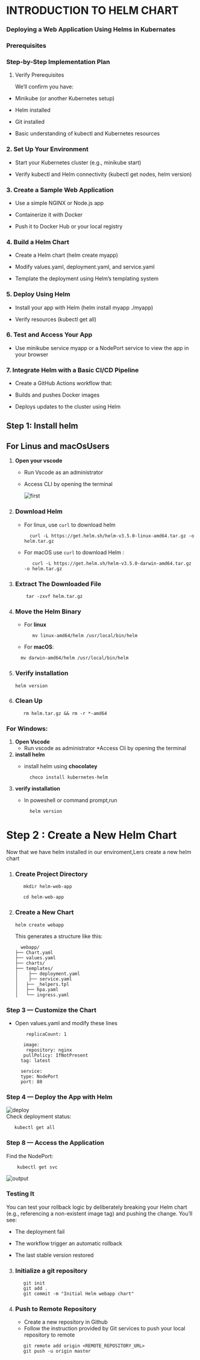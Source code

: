 # INTRODUCTION TO HELM CHART
### Deploying a Web Application Using Helms in Kubernates
### Prerequisites
### Step-by-Step Implementation Plan
1. Verify Prerequisites

   We’ll confirm you have:

  - Minikube (or another Kubernetes setup)

- Helm installed

- Git installed

- Basic understanding of kubectl and Kubernetes resources

### 2. Set Up Your Environment

- Start your Kubernetes cluster (e.g., minikube start)

- Verify kubectl and Helm connectivity (kubectl get nodes, helm version)

### 3. Create a Sample Web Application

- Use a simple NGINX or Node.js app

- Containerize it with Docker

- Push it to Docker Hub or your local registry

### 4. Build a Helm Chart

- Create a Helm chart (helm create myapp)

- Modify values.yaml, deployment.yaml, and service.yaml

- Template the deployment using Helm’s templating system

### 5. Deploy Using Helm

- Install your app with Helm (helm install myapp ./myapp)

- Verify resources (kubectl get all)

### 6. Test and Access Your App

- Use minikube service myapp or a NodePort service to view the app in your browser

### 7. Integrate Helm with a Basic CI/CD Pipeline

- Create a GitHub Actions workflow that:

- Builds and pushes Docker images

- Deploys updates to the cluster using Helm
## Step 1: Install helm
## For Linus and macOsUsers
1. **Open your vscode**
   * Run Vscode as an administrator
   * Access CLI by opening the terminal
     
        ![first](./image/helm-1.PNG)
  
2. ### Download Helm
   
     * For linux, use `curl` to download helm

       ```
         curl -L https://get.helm.sh/helm-v3.5.0-linux-amd64.tar.gz -o helm.tar.gz
       ```

      *  For macOS use `curl` to download Helm :

          ```
             curl -L https://get.helm.sh/helm-v3.5.0-darwin-amd64.tar.gz -o helm.tar.gz
          ```

4.  ### Extract The Downloaded File

     ```
         tar -zxvf helm.tar.gz
      ```

5.  ### Move the Helm Binary
    * For **linux**

        ```
           mv linux-amd64/helm /usr/local/bin/helm 
        ```              
    
    * For **macOS**:

    ```       
      mv darwin-amd64/helm /usr/local/bin/helm
    ```                    
           
  7. ### Verify installation

        ```
        helm version
       ```    
 8. ### Clean Up

        
           rm helm.tar.gz && rm -r *-amd64
         
            
      
### For Windows:
  1. **Open Vscode**
       * Run vscode as administrator
       *Access Cli by opening the terminal
  2. **install helm**
      * install helm using **chocolatey**

        ```
          choco install kubernetes-helm
         ```
  3. **verify installation**
      * In poweshell or command prompt,run

        ```
          helm version
        ```
# Step 2 : Create a New Helm Chart    
   Now that we have helm installed in our enviroment,Lers create a new helm chart

1. ### Create Project Directory
       
      ```
         mkdir helm-web-app

         cd helm-web-app
     ```
2. ### Create a New Chart 
     
     ```
     helm create webapp
    ```
    This generates a structure like this:
    
    ```
      webapp/
    ├── Chart.yaml
    ├── values.yaml
    ├── charts/
    ├── templates/
    │    ├── deployment.yaml
    │    ├── service.yaml
    │   ├── _helpers.tpl
    │   ├── hpa.yaml
    │   └── ingress.yaml
   ```
### Step 3 — Customize the Chart

- Open values.yaml and modify these lines  
      
    ```
        replicaCount: 1

       image:
        repository: nginx
       pullPolicy: IfNotPresent
      tag: latest

      service:
      type: NodePort
      port: 80
     ```
### Step 4 — Deploy the App with Helm

![deploy](./image/deploy%20helms.PNG)   
    Check deployment status:
     
  ```
     kubectl get all
  ```   

### Step 8 — Access the Application

Find the NodePort:
  
  ```
      kubectl get svc
  ```
  ![output](./image/app.PNG)
###   Testing It

You can test your rollback logic by deliberately breaking your Helm chart (e.g., referencing a non-existent image tag) and pushing the change.
You’ll see:

- The deployment fail

- The workflow trigger an automatic rollback

- The last stable version restored

3. ### Initialize a git repository

     ```
        git init
        git add .
        git commit -m "Initial Helm webapp chart"
    ```
 4. ### Push to Remote Repository
    * Create a new repository in Github
    * Follow the instruction provided by Git services to push your local repository to remote

    ```
       git remote add origin <REMOTE_REPOSITORY_URL>
       git push -u origin master
    ```     

    
       
        
        

